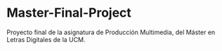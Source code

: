 # Master-Final-Project
Proyecto final de la asignatura de Producción Multimedia, del Máster en Letras Digitales de la UCM. 
